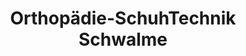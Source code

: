 ---
title: "Orthopädie-SchuhTechnik
Schwalme"
url: /rothenburg-ob-der-tauber/orthopaedie-schuhtechnik-schwalme/
shop: Schuhe
---